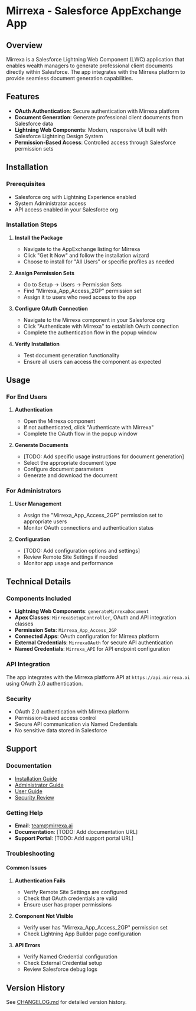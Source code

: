 # Mirrexa - Salesforce AppExchange App

## Overview

Mirrexa is a Salesforce Lightning Web Component (LWC) application that enables wealth managers to generate professional client documents directly within Salesforce. The app integrates with the Mirrexa platform to provide seamless document generation capabilities.

## Features

- **OAuth Authentication**: Secure authentication with Mirrexa platform
- **Document Generation**: Generate professional client documents from Salesforce data
- **Lightning Web Components**: Modern, responsive UI built with Salesforce Lightning Design System
- **Permission-Based Access**: Controlled access through Salesforce permission sets

## Installation

### Prerequisites

- Salesforce org with Lightning Experience enabled
- System Administrator access
- API access enabled in your Salesforce org

### Installation Steps

1. **Install the Package**
   - Navigate to the AppExchange listing for Mirrexa
   - Click "Get It Now" and follow the installation wizard
   - Choose to install for "All Users" or specific profiles as needed

2. **Assign Permission Sets**
   - Go to Setup → Users → Permission Sets
   - Find "Mirrexa_App_Access_2GP" permission set
   - Assign it to users who need access to the app

3. **Configure OAuth Connection**
   - Navigate to the Mirrexa component in your Salesforce org
   - Click "Authenticate with Mirrexa" to establish OAuth connection
   - Complete the authentication flow in the popup window

4. **Verify Installation**
   - Test document generation functionality
   - Ensure all users can access the component as expected

## Usage

### For End Users

1. **Authentication**
   - Open the Mirrexa component
   - If not authenticated, click "Authenticate with Mirrexa"
   - Complete the OAuth flow in the popup window

2. **Generate Documents**
   - [TODO: Add specific usage instructions for document generation]
   - Select the appropriate document type
   - Configure document parameters
   - Generate and download the document

### For Administrators

1. **User Management**
   - Assign the "Mirrexa_App_Access_2GP" permission set to appropriate users
   - Monitor OAuth connections and authentication status

2. **Configuration**
   - [TODO: Add configuration options and settings]
   - Review Remote Site Settings if needed
   - Monitor app usage and performance

## Technical Details

### Components Included

- **Lightning Web Components**: `generateMirrexaDocument`
- **Apex Classes**: `MirrexaSetupController`, OAuth and API integration classes
- **Permission Sets**: `Mirrexa_App_Access_2GP`
- **Connected Apps**: OAuth configuration for Mirrexa platform
- **External Credentials**: `MirrexaOAuth` for secure API authentication
- **Named Credentials**: `Mirrexa_API` for API endpoint configuration

### API Integration

The app integrates with the Mirrexa platform API at `https://api.mirrexa.ai` using OAuth 2.0 authentication.

### Security

- OAuth 2.0 authentication with Mirrexa platform
- Permission-based access control
- Secure API communication via Named Credentials
- No sensitive data stored in Salesforce

## Support

### Documentation

- [Installation Guide](install-guide.md)
- [Administrator Guide](admin-guide.md)
- [User Guide](user-guide.md)
- [Security Review](security-review.md)

### Getting Help

- **Email**: team@mirrexa.ai
- **Documentation**: [TODO: Add documentation URL]
- **Support Portal**: [TODO: Add support portal URL]

### Troubleshooting

#### Common Issues

1. **Authentication Fails**
   - Verify Remote Site Settings are configured
   - Check that OAuth credentials are valid
   - Ensure user has proper permissions

2. **Component Not Visible**
   - Verify user has "Mirrexa_App_Access_2GP" permission set
   - Check Lightning App Builder page configuration

3. **API Errors**
   - Verify Named Credential configuration
   - Check External Credential setup
   - Review Salesforce debug logs

## Version History

See [CHANGELOG.md](CHANGELOG.md) for detailed version history.
